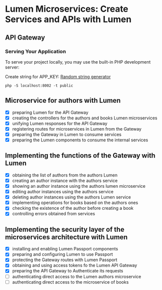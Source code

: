 # Lumen Microservices: Create Services and APIs with Lumen

## API Gateway

### Serving Your Application
To serve your project locally, you may use the built-in PHP development server:

Create string for APP_KEY:
[Random string generator](http://www.unit-conversion.info/texttools/random-string-generator/)

```shell
php -S localhost:8002 -t public
```

## Microservice for authors with Lumen

- [x] preparing Lumen for the API Gateway
- [x] creating the controllers for the authors and books Lumen microservices
- [x] unifying Lumen responses for the API Gateway
- [x] registering routes for microservices in Lumen from the Gateway
- [x] preparing the Gateway in Lumen to consume services
- [x] preparing the Lumen components to consume the internal services

## Implementing the functions of the Gateway with Lumen

- [x] obtaining the list of authors from the authors Lumen
- [x] creating an author instance with the authors service
- [x] showing an author instance using the authors lumen microservice
- [x] editing author instances using the authors service
- [x] deleting author instances using the authors Lumen service
- [x] implementing operations for books based on the authors ones
- [x] checking the existence of the author before creating a book
- [x] controlling errors obtained from services

## Implementing the security layer of the microservices architecture with Lumen

- [x] installing and enabling Lumen Passport components
- [x] preparing and configuring Lumen to use Passport
- [x] protecting the Gateway routes with Lumen Passport
- [x] obtaining and using access tokens fo the Lumen API Gateway
- [x] preparing the API Gateway to Authenticate its requests
- [ ] authenticating direct access to the Lumen authors microservice
- [ ] authenticating direct access to the microservice of books
